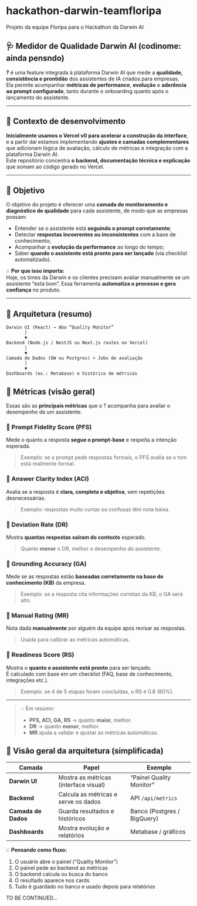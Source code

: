 # hackathon-darwin-teamfloripa
Projeto da equipe Floripa para o Hackathon da Darwin AI

## 🩺 Medidor de Qualidade Darwin AI (codinome: ainda pensndo)

**?** é uma feature integrada à plataforma Darwin AI que mede a **qualidade, consistência e prontidão** dos assistentes de IA criados para empresas.  
Ela permite acompanhar **métricas de performance**, **evolução** e **aderência ao prompt configurado**, tanto durante o onboarding quanto após o lançamento do assistente.

---

## 🧩 Contexto de desenvolvimento

**Inicialmente usamos o Vercel v0 para acelerar a construção da interface**, e a partir daí estamos implementando **ajustes e camadas complementares** que adicionam lógica de avaliação, cálculo de métricas e integração com a plataforma Darwin AI.  
Este repositório concentra **o backend, documentação técnica e explicação** que somam ao código gerado no Vercel.

---

## 🎯 Objetivo

O objetivo do projeto é oferecer uma **camada de monitoramento e diagnóstico de qualidade** para cada assistente, de modo que as empresas possam:

- Entender se o assistente está **seguindo o prompt corretamente**;  
- Detectar **respostas incoerentes ou inconsistentes** com a base de conhecimento;  
- Acompanhar a **evolução da performance** ao longo do tempo;  
- Saber **quando o assistente está pronto para ser lançado** (via checklist automatizado).

💡 **Por que isso importa:**  
Hoje, os times da Darwin e os clientes precisam avaliar manualmente se um assistente “está bom”. Essa ferramenta **automatiza o processo e gera confiança** no produto.

---

## 🧭 Arquitetura (resumo)

```plaintext
Darwin UI (React) → Aba “Quality Monitor”
       │
       ▼
Backend (Node.js / NestJS ou Next.js routes no Vercel)
       │
       ▼
Camada de Dados (DW ou Postgres) + Jobs de avaliação
       │
       ▼
Dashboards (ex.: Metabase) e histórico de métricas
```
## 📏 Métricas (visão geral)

Essas são as **principais métricas** que o ? acompanha para avaliar o desempenho de um assistente:

### 🔹 Prompt Fidelity Score (PFS)
Mede o quanto a resposta **segue o prompt-base** e respeita a intenção esperada.  
> Exemplo: se o prompt pede respostas formais, o PFS avalia se o tom está realmente formal.

### 🔹 Answer Clarity Index (ACI)
Avalia se a resposta é **clara, completa e objetiva**, sem repetições desnecessárias.  
> Exemplo: respostas muito curtas ou confusas têm nota baixa.

### 🔹 Deviation Rate (DR)
Mostra **quantas respostas saíram do contexto** esperado.  
> Quanto **menor** o DR, melhor o desempenho do assistente.

### 🔹 Grounding Accuracy (GA)
Mede se as respostas estão **baseadas corretamente na base de conhecimento (KB)** da empresa.  
> Exemplo: se a resposta cita informações corretas da KB, o GA será alto.

### 🔹 Manual Rating (MR)
Nota dada **manualmente** por alguém da equipe após revisar as respostas.  
> Usada para calibrar as métricas automáticas.

### 🔹 Readiness Score (RS)
Mostra o **quanto o assistente está pronto** para ser lançado.  
É calculado com base em um checklist (FAQ, base de conhecimento, integrações etc.).  
> Exemplo: se 4 de 5 etapas foram concluídas, o RS é 0.8 (80%).

---

> 💡 Em resumo:
> - **PFS, ACI, GA, RS** → quanto **maior**, melhor.  
> - **DR** → quanto **menor**, melhor.  
> - **MR** ajuda a validar e ajustar as métricas automáticas.

## 🧭 Visão geral da arquitetura (simplificada)

| Camada | Papel | Exemplo |
|---------|--------|---------|
| **Darwin UI** | Mostra as métricas (interface visual) | “Painel Quality Monitor” |
| **Backend** | Calcula as métricas e serve os dados | API `/api/metrics` |
| **Camada de Dados** | Guarda resultados e históricos | Banco (Postgres / BigQuery) |
| **Dashboards** | Mostra evolução e relatórios | Metabase / gráficos |

💡 **Pensando como fluxo:**

1. O usuário abre o painel (“Quality Monitor”)  
2. O painel pede ao backend as métricas  
3. O backend calcula ou busca do banco  
4. O resultado aparece nos cards  
5. Tudo é guardado no banco e usado depois para relatórios


TO BE CONTINUED...
